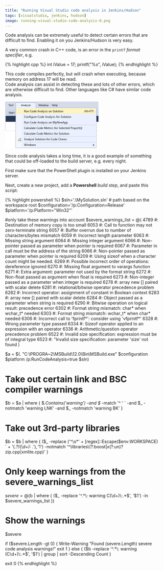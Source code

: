 ```yaml
---
title: "Running Visual Studio code analysis in Jenkins/Hudson"
tags: [visualstudio, jenkins, hudson]
image: running-visual-studio-code-analysis-0.png
---
```


Code analysis can be extremely useful to detect certain errors that are difficult to find.  Enabling it on you Jenkins/Hudson is very easy.

<!--more-->

A very common crash in C++ code, is an error in the `printf` *format specifier*, e.g.

{% highlight cpp %}
int iValue = 17; 
printf("%s", iValue);
{% endhighlight %}

This code compiles perfectly, but will crash when executing, because memory on address 17 will be read.  
Code analysis can assist in detecting these and lots of other errors, which are otherwise difficult 
to find.  Other languages like C# have similar code analysis.

![VisualStudio Code Analysis](running-visual-studio-code-analysis-1.png)

Since code analysis takes a long time, it is a good example of something that could be off-loaded to the build server, 
e.g. every night.

First make sure that the PowerShell plugin is installed on your Jenkins server.

Next, create a new project, add a **Powershell** *build step*, and paste this script: 

{% highlight powershell %}
$sln='.\MySolution.sln'    # path based on the workspace root
$configuration='/p:Configuration=Release'
$platform='/p:Platform="Win32"'

#only take these warnings into account
$severe_warnings_list = @(
    4789 #: Destination of memory copy is too small
    6053 #: Call to function may not zero-terminate string
    6057 #: Buffer overrun due to number of characters/bytes mismatch
    6059 #: Incorrect length parameter
    6063 #: Missing string argument
    6064 #: Missing integer argument
    6066 #: Non-pointer passed as parameter when pointer is required
    6067 #: Parameter in call must be the address of the string
    6066 #: Non-pointer passed as parameter when pointer is required
    6209 #: Using sizeof when a character count might be needed.
    6269 #: Possible incorrect order of operations: dereference ignored
    6270 #: Missing float argument to varargs function
    6271 #: Extra argument: parameter not used by the format string
    6272 #: Non-float passed as argument  when float is required
    6273 #: Non-integer passed as a parameter when integer is required
    6278 #: array new [] paired with scalar delete
    6281 #: relational/bitwise operator precedence problem
    6282 #: Incorrect operator: assignment of constant in Boolean context
    6283 #: array new [] paired with scalar delete
    6284 #: Object passed as a parameter when string is required
    6290 #: Bitwise operation on logical result: precedence error
    6302 #: Format string mismatch: char* when wchar_t* needed
    6303 #: Format string mismatch:  wchar_t* when char* needed
    6306 #: Incorrect call to 'fprintf*': consider using 'vfprintf*'
    6328 #: Wrong parameter type passed
    6334 #: Sizeof operator applied to an expression with an operator
    6336 #: Arithmetic/question operator precedence problem
    6522 #: Invalid size specification: expression must be of integral type
    6523 #: "Invalid size specification: parameter 'size' not found
)

$a = $(. "C:\PROGRA~2\MSBuild\12.0\Bin\MSBuild.exe" $configuration $platform 
        /p:RunCodeAnalysis=true $sln)

# Take out certain link and BSC compiler warnings
$b = $a | where { $_.Contains('warning') -and $_ -match '^  ' `
    -and $_ -notmatch 'warning LNK' -and $_ -notmatch 'warning BK' }
# Take out 3rd-party libraries
$b = $b | where { ($_ -replace ('^\s*' + [regex]::Escape($env:WORKSPACE) `
    + '(.*?)\(\d+\)\: .*$'), '$1') 
        -notmatch '^\\libraries\\(?:boost|x(?:un)?zip\.cpp|xmlite\.cpp)' }
# Only keep warnings from the severe_warnings_list
$severe = @($b | where { ($_ -replace '^.*\: warning C(\d+)\:.*$', '$1') 
    -in $severe_warnings_list })

# Show the warnings
$severe

if ($severe.Length -gt 0) { 
    Write-Warning "Found $($severe.Length) severe code analysis warnings!"
    exit 1
} else {
    ($b -replace '^.*\: warning (C\d+)\:.*$', '$1') | group | sort -Descending Count
}

exit 0
{% endhighlight %}
